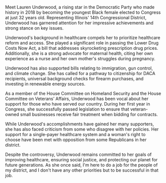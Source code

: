 Meet Lauren Underwood, a rising star in the Democratic Party who made history in 2018 by becoming the youngest Black female elected to Congress at just 32 years old. Representing Illinois' 14th Congressional District, Underwood has garnered attention for her impressive achievements and strong stance on key issues.

Underwood's background in healthcare compels her to prioritize healthcare reform and access. She played a significant role in passing the Lower Drug Costs Now Act, a bill that addresses skyrocketing prescription drug prices. Additionally, she is a strong advocate for maternal health, citing her own experience as a nurse and her own mother's struggles during pregnancy. 

Underwood has also supported bills relating to immigration, gun control, and climate change. She has called for a pathway to citizenship for DACA recipients, universal background checks for firearm purchases, and investing in renewable energy sources.

As a member of the House Committee on Homeland Security and the House Committee on Veterans’ Affairs, Underwood has been vocal about her support for those who have served our country. During her first year in Congress, she successfully passed legislation to ensure that veteran-owned small businesses receive fair treatment when bidding for contracts.

While Underwood's accomplishments have gained her many supporters, she has also faced criticism from some who disagree with her policies. Her support for a single-payer healthcare system and a woman's right to choose have been met with opposition from some Republicans in her district.

Despite the controversy, Underwood remains committed to her goals of improving healthcare, ensuring social justice, and protecting our planet for future generations. As she once said, I'm here to do a job for the people of my district, and I don't have any other priorities but to be successful in that job.
